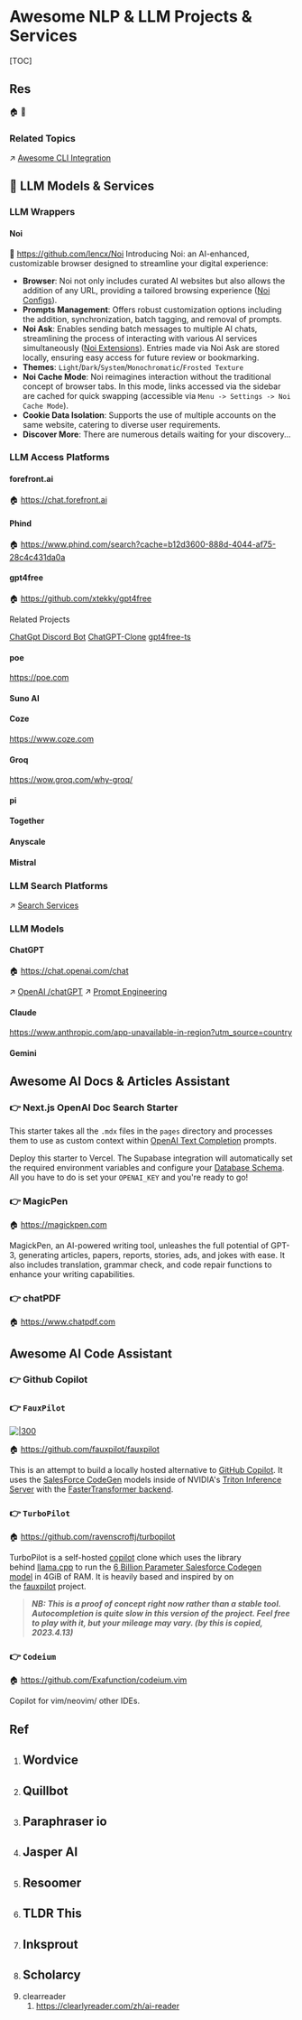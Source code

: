# Awesome NLP & LLM Projects & Services

[TOC]



## Res
🏠 
🚧 


### Related Topics
↗ [Awesome CLI Integration](../../../🔑%20CS%20Core/🥷🏼%20Operating%20Systems%20&%20Kernels%20(Engineering%20Part)/Linux%20(Derived%20From%20UNIX%20Family)/Linux%20Free%20Software%20&%20OSS%20(Open%20Source%20Software)/📌%20Awesome%20Open%20Source%20CLI%20Software/Awesome%20CLI%20Integration.md)



## 🎯 LLM Models & Services
### LLM Wrappers
#### Noi
🚧 https://github.com/lencx/Noi
Introducing Noi: an AI-enhanced, customizable browser designed to streamline your digital experience:
- **Browser**: Noi not only includes curated AI websites but also allows the addition of any URL, providing a tailored browsing experience ([Noi Configs](https://github.com/lencx/Noi/blob/main/configs)).
- **Prompts Management**: Offers robust customization options including the addition, synchronization, batch tagging, and removal of prompts.
- **Noi Ask**: Enables sending batch messages to multiple AI chats, streamlining the process of interacting with various AI services simultaneously ([Noi Extensions](https://github.com/lencx/Noi/blob/main/extensions)). Entries made via Noi Ask are stored locally, ensuring easy access for future review or bookmarking.
- **Themes**: `Light`/`Dark`/`System`/`Monochromatic`/`Frosted Texture`
- **Noi Cache Mode**: Noi reimagines interaction without the traditional concept of browser tabs. In this mode, links accessed via the sidebar are cached for quick swapping (accessible via `Menu -> Settings -> Noi Cache Mode`).
- **Cookie Data Isolation**: Supports the use of multiple accounts on the same website, catering to diverse user requirements.
- **Discover More**: There are numerous details waiting for your discovery...


### LLM Access Platforms
#### forefront.ai
🏠 https://chat.forefront.ai
#### Phind
🏠 https://www.phind.com/search?cache=b12d3600-888d-4044-af75-28c4c431da0a
#### gpt4free
🏠 https://github.com/xtekky/gpt4free

Related Projects

[ChatGpt Discord Bot](https://github.com/mishalhossin/Discord-Chatbot-Gpt4Free)
[ChatGPT-Clone](https://github.com/xtekky/chatgpt-clone)
[gpt4free-ts](https://github.com/xiangsx/gpt4free-ts)
#### poe
https://poe.com
#### Suno AI
#### Coze
https://www.coze.com
#### Groq
https://wow.groq.com/why-groq/
#### pi
#### Together
#### Anyscale
#### Mistral
### LLM Search Platforms
↗ [Search Services](../../../🔑%20CS%20Core/🧰%20Generic%20Tools%20&%20Projects/😅%20Wiki%20Projects%20&%20Wikimedia%20Foundation%20(WMF)/Search%20Services.md)

### LLM Models
#### ChatGPT
🏠 https://chat.openai.com/chat

↗ [OpenAI /chatGPT](../../🔥%20Natural%20Language%20Processing%20(NLP)/🦑%20LLM%20(Large%20Language%20Model)/LLM%20Lists%20&%20Ranking/OpenAI%20ChatGPT.md)
↗ [Prompt Engineering](../../🔥%20Natural%20Language%20Processing%20(NLP)/🦑%20LLM%20(Large%20Language%20Model)/🚮%20LLM%20Optimization%20&%20Tuning/Prompt%20Engineering/Prompt%20Engineering.md)
#### Claude
https://www.anthropic.com/app-unavailable-in-region?utm_source=country
#### Gemini



## Awesome AI Docs & Articles Assistant
### 👉 Next.js OpenAI Doc Search Starter
This starter takes all the `.mdx` files in the `pages` directory and processes them to use as custom context within [OpenAI Text Completion](https://platform.openai.com/docs/guides/completion) prompts.

Deploy this starter to Vercel. The Supabase integration will automatically set the required environment variables and configure your [Database Schema](https://github.com/supabase-community/nextjs-openai-doc-search/blob/main/supabase/migrations/20230406025118_init.sql). All you have to do is set your `OPENAI_KEY` and you're ready to go!


### 👉 MagicPen
🏠 https://magickpen.com

MagickPen, an AI-powered writing tool, unleashes the full potential of GPT-3, generating articles, papers, reports, stories, ads, and jokes with ease. It also includes translation, grammar check, and code repair functions to enhance your writing capabilities.


### 👉 chatPDF
🏠 https://www.chatpdf.com


[ChatPDF.com - Chat with any PDF using the new ChatGPT API]: https://community.openai.com/t/chatpdf-com-chat-with-any-pdf-using-the-new-chatgpt-api/81446



## Awesome AI Code Assistant
### 👉 Github Copilot


### 👉 `FauxPilot`
[![|300](https://github.com/fauxpilot/fauxpilot/raw/main/img/fauxpilot.png)](https://github.com/fauxpilot/fauxpilot/blob/main/img/fauxpilot.png)

🏠 https://github.com/fauxpilot/fauxpilot


This is an attempt to build a locally hosted alternative to [GitHub Copilot](https://copilot.github.com/). It uses the [SalesForce CodeGen](https://github.com/salesforce/CodeGen) models inside of NVIDIA's [Triton Inference Server](https://developer.nvidia.com/nvidia-triton-inference-server) with the [FasterTransformer backend](https://github.com/triton-inference-server/fastertransformer_backend/).


### 👉 `TurboPilot`
🏠 https://github.com/ravenscroftj/turbopilot

TurboPilot is a self-hosted [copilot](https://github.com/features/copilot) clone which uses the library behind [llama.cpp](https://github.com/ggerganov/llama.cpp) to run the [6 Billion Parameter Salesforce Codegen model](https://github.com/salesforce/CodeGen) in 4GiB of RAM. It is heavily based and inspired by on the [fauxpilot](https://github.com/fauxpilot/fauxpilot) project.

> _**NB: This is a proof of concept right now rather than a stable tool. Autocompletion is quite slow in this version of the project. Feel free to play with it, but your mileage may vary. (by this is copied, 2023.4.13)**_


### 👉 `Codeium`
🏠 https://github.com/Exafunction/codeium.vim

Copilot for vim/neovim/ other IDEs.



## Ref
[推荐8个最佳 AI 文章总结工具]: https://wordvice.ai/cn/blog/best-ai-article-summarizer-tools
1. ## **Wordvice**
2. ## **Quillbot**
3. ## **Paraphraser io**
4. ## **Jasper AI**
5. ## **Resoomer**
6. ## **TLDR This**
7. ## **Inksprout**
8. ## **Scholarcy**
9. clearreader
	1. https://clearlyreader.com/zh/ai-reader